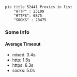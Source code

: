 
```mermaid
pie title 52441 Proxies in list
    "HTTP" : 23109
    "HTTPS": 6875
    "SOCKS" : 28475
```

### Some Info
#### Average Timeout

- mixed: 3.4s
- http: 1.6s
- https: 8.3s
- socks: 5.0s